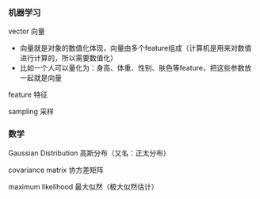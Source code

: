 ### 机器学习

vector 向量

- 向量就是对象的数值化体现，向量由多个feature组成（计算机是用来对数值进行计算的，所以需要数值化）
- 比如一个人可以量化为：身高、体重、性别、肤色等feature，把这些参数放一起就是向量

feature	特征

sampling 采样



### 数学

Gaussian Distribution	高斯分布（又名：正太分布）

covariance matrix	协方差矩阵

maximum likelihood 	最大似然（极大似然估计）

































